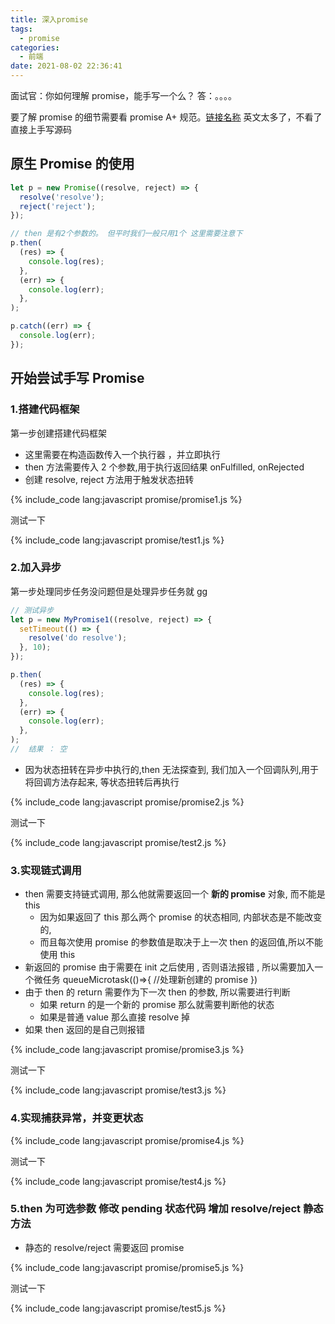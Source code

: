 ```yaml
---
title: 深入promise
tags:
  - promise
categories:
  - 前端
date: 2021-08-02 22:36:41
---
```


面试官：你如何理解 promise，能手写一个么？ 答：。。。。

<!-- more -->

要了解 promise 的细节需要看 promise A+ 规范。[链接名称](https://promisesaplus.com/) 英文太多了，不看了直接上手写源码

## 原生 Promise 的使用

```javascript
let p = new Promise((resolve, reject) => {
  resolve('resolve');
  reject('reject');
});

// then 是有2个参数的。 但平时我们一般只用1个 这里需要注意下
p.then(
  (res) => {
    console.log(res);
  },
  (err) => {
    console.log(err);
  },
);

p.catch((err) => {
  console.log(err);
});
```

## 开始尝试手写 Promise

### 1.搭建代码框架

第一步创建搭建代码框架

- 这里需要在构造函数传入一个执行器 ，并立即执行
- then 方法需要传入 2 个参数,用于执行返回结果 onFulfilled, onRejected
- 创建 resolve, reject 方法用于触发状态扭转

{% include_code lang:javascript promise/promise1.js %}

测试一下

{% include_code lang:javascript promise/test1.js %}

### 2.加入异步

第一步处理同步任务没问题但是处理异步任务就 gg

```javascript
// 测试异步
let p = new MyPromise1((resolve, reject) => {
  setTimeout(() => {
    resolve('do resolve');
  }, 10);
});

p.then(
  (res) => {
    console.log(res);
  },
  (err) => {
    console.log(err);
  },
);
//  结果 ： 空
```

- 因为状态扭转在异步中执行的,then 无法探查到, 我们加入一个回调队列,用于将回调方法存起来, 等状态扭转后再执行

{% include_code lang:javascript promise/promise2.js %}

测试一下

{% include_code lang:javascript promise/test2.js %}

### 3.实现链式调用

- then 需要支持链式调用, 那么他就需要返回一个 **新的 promise** 对象, 而不能是 this
  - 因为如果返回了 this 那么两个 promise 的状态相同, 内部状态是不能改变的,
  - 而且每次使用 promise 的参数值是取决于上一次 then 的返回值,所以不能使用 this
- 新返回的 promise 由于需要在 init 之后使用 , 否则语法报错 , 所以需要加入一个微任务 queueMicrotask(()=>{ //处理新创建的 promise })
- 由于 then 的 return 需要作为下一次 then 的参数, 所以需要进行判断
  - 如果 return 的是一个新的 promise 那么就需要判断他的状态
  - 如果是普通 value 那么直接 resolve 掉
- 如果 then 返回的是自己则报错

{% include_code lang:javascript promise/promise3.js %}

测试一下

{% include_code lang:javascript promise/test3.js %}

### 4.实现捕获异常，并变更状态

{% include_code lang:javascript promise/promise4.js %}

测试一下

{% include_code lang:javascript promise/test4.js %}

### 5.then 为可选参数 修改 pending 状态代码 增加 resolve/reject 静态方法

- 静态的 resolve/reject 需要返回 promise

{% include_code lang:javascript promise/promise5.js %}

测试一下

{% include_code lang:javascript promise/test5.js %}

